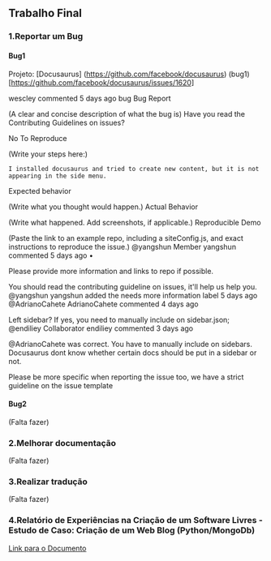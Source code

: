 ## Trabalho Final

### 1.Reportar um Bug
#### Bug1
Projeto: [Docusaurus] (https://github.com/facebook/docusaurus)
(bug1)[https://github.com/facebook/docusaurus/issues/1620]

 wescley commented 5 days ago
bug Bug Report

(A clear and concise description of what the bug is)
Have you read the Contributing Guidelines on issues?

No
To Reproduce

(Write your steps here:)

    I installed docusaurus and tried to create new content, but it is not appearing in the side menu.

Expected behavior

(Write what you thought would happen.)
Actual Behavior

(Write what happened. Add screenshots, if applicable.)
Reproducible Demo

(Paste the link to an example repo, including a siteConfig.js, and exact instructions to reproduce the issue.)
@yangshun
Member
yangshun commented 5 days ago •

Please provide more information and links to repo if possible.

You should read the contributing guideline on issues, it'll help us help you.
@yangshun yangshun added the needs more information label 5 days ago
@AdrianoCahete
AdrianoCahete commented 4 days ago

Left sidebar? If yes, you need to manually include on sidebar.json;
@endiliey
Collaborator
endiliey commented 3 days ago

@AdrianoCahete was correct. You have to manually include on sidebars. Docusaurus dont know whether certain docs should be put in a sidebar or not.

Please be more specific when reporting the issue too, we have a strict guideline on the issue template

#### Bug2
(Falta fazer)

### 2.Melhorar documentação
(Falta fazer)

### 3.Realizar tradução
(Falta fazer)

### 4.Relatório de Experiências na Criação de um Software Livres - Estudo de Caso: Criação de um Web Blog (Python/MongoDb)
[Link para o Documento](https://docs.google.com/document/d/1-gKaedO37KwaNecqbjTn_oSSuCYnOjZPEI8QJtJ_0aY/edit?usp=sharing)
